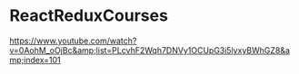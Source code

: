 # ReactReduxCourses
https://www.youtube.com/watch?v=0AohM_oOjBc&amp;list=PLcvhF2Wqh7DNVy1OCUpG3i5lyxyBWhGZ8&amp;index=101
